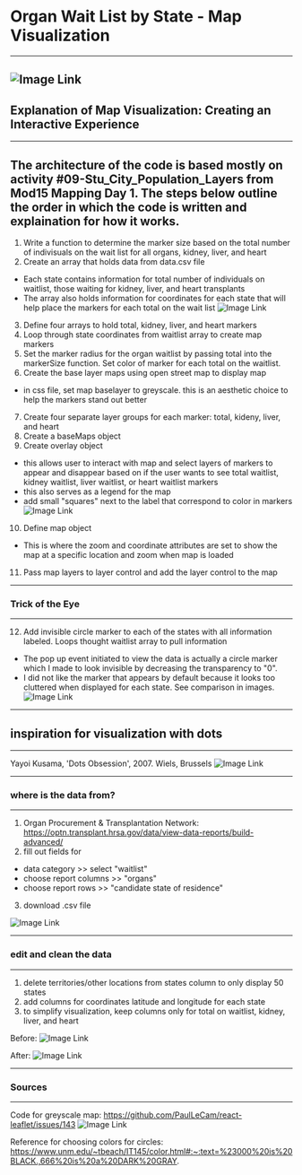# Organ Wait List by State - Map Visualization
---
![Image Link](https://github.com/mwsierzega/Project3/blob/marcela/2_Images/map-final-full-view.png)
---
## Explanation of Map Visualization: Creating an Interactive Experience
---
The architecture of the code is based mostly on activity #09-Stu_City_Population_Layers from Mod15 Mapping Day 1.
The steps below outline the order in which the code is written and explaination for how it works.
---
1. Write a function to determine the marker size based on the total number of indivisuals on the wait list for all organs, kidney, liver, and heart
2. Create an array that holds data from data.csv file
- Each state contains information for total number of individuals on waitlist, those waiting for kidney, liver, and heart transplants
- The array also holds information for coordinates for each state that will help place the markers for each total on the wait list
![Image Link](https://github.com/mwsierzega/Project3/blob/marcela/2_Images/waitlist-array.png) 
3. Define four arrays to hold total, kidney, liver, and heart markers
4. Loop through state coordinates from waitlist array to create map markers 
5. Set the marker radius for the organ waitlist by passing total into the markerSize function. Set color of marker for each total on the waitlist.
6. Create the base layer maps using open street map to display map
- in css file, set map baselayer to greyscale. this is an aesthetic choice to help the markers stand out better
7. Create four separate layer groups for each marker: total, kideny, liver, and heart
8. Create a baseMaps object
9. Create overlay object
- this allows user to interact with map and select layers of markers to appear and disappear based on if the user wants to see total waitlist, kidney waitlist, liver waitlist, or heart waitlist markers
- this also serves as a legend for the map
- add small "squares" next to the label that correspond to color in markers
![Image Link](https://github.com/mwsierzega/Project3/blob/marcela/2_Images/gif-final-layers-view.gif)
10. Define map object
- This is where the zoom and coordinate attributes are set to show the map at a specific location and zoom when map is loaded
11. Pass map layers to layer control and add the layer control to the map
---
### Trick of the Eye
---
12. Add invisible circle marker to each of the states with all information labeled. Loops thought waitlist array to pull information
- The pop up event initiated to view the data is actually a circle marker which I made to look invisible by decreasing the transparency to "0". 
- I did not like the marker that appears by default because it looks too cluttered when displayed for each state. See comparison in images. 
![Image Link](https://github.com/mwsierzega/Project3/blob/marcela/2_Images/marker-compare.png)
---
## inspiration for visualization with dots
---
Yayoi Kusama, 'Dots Obsession', 2007. Wiels, Brussels
![Image Link](https://github.com/mwsierzega/Project3/blob/marcela/2_Images/dots-obsession-yakoi-kusama.png)

---
### where is the data from?
---
1. Organ Procurement & Transplantation Network:
https://optn.transplant.hrsa.gov/data/view-data-reports/build-advanced/
2. fill out fields for 
- data category >> select "waitlist" 
- choose report columns >> "organs"
- choose report rows >> "candidate state of residence"
3. download .csv file

![Image Link](https://github.com/mwsierzega/Project3/blob/marcela/2_Images/1data-source.png)

---
### edit and clean the data
---
1. delete territories/other locations from states column to only display 50 states
2. add columns for coordinates latitude and longitude for each state
3. to simplify visualization, keep columns only for total on waitlist, kidney, liver, and heart

Before: 
![Image Link](https://github.com/mwsierzega/Project3/blob/marcela/2_Images/2data-before.png)

After: 
![Image Link](https://github.com/mwsierzega/Project3/blob/marcela/2_Images/2data-after.png)

---
### Sources
---
Code for greyscale map:
https://github.com/PaulLeCam/react-leaflet/issues/143
![Image Link](https://github.com/mwsierzega/leaflet-challenge/blob/main/leaflet-greyscale.png)

Reference for choosing colors for circles:
https://www.unm.edu/~tbeach/IT145/color.html#:~:text=%23000%20is%20BLACK.,666%20is%20a%20DARK%20GRAY.